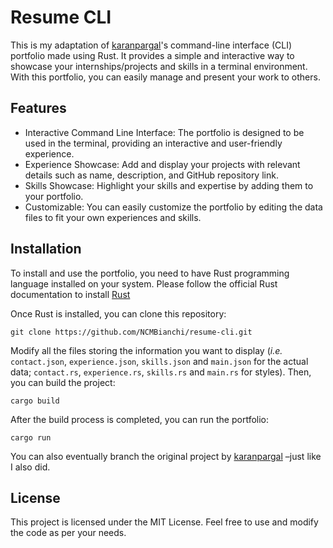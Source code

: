 # Resume CLI
This is my adaptation of [karanpargal](https://github.com/karanpargal)'s command-line interface (CLI) portfolio made using Rust. It provides a simple and interactive way to showcase your internships/projects and skills in a terminal environment. With this portfolio, you can easily manage and present your work to others.


## Features
- Interactive Command Line Interface: The portfolio is designed to be used in the terminal, providing an interactive and user-friendly experience.
- Experience Showcase: Add and display your projects with relevant details such as name, description, and GitHub repository link.
- Skills Showcase: Highlight your skills and expertise by adding them to your portfolio.
- Customizable: You can easily customize the portfolio by editing the data files to fit your own experiences and skills.

## Installation
To install and use the portfolio, you need to have Rust programming language installed on your system. Please follow the official Rust documentation to install [Rust](https://www.rust-lang.org/tools/install)

Once Rust is installed, you can clone this repository:
```
git clone https://github.com/NCMBianchi/resume-cli.git
```
Modify all the files storing the information you want to display (*i.e.* `contact.json`, `experience.json`, `skills.json` and `main.json` for the actual data; `contact.rs`, `experience.rs`, `skills.rs` and `main.rs` for styles). Then, you can build the project:
```
cargo build
```

After the build process is completed, you can run the portfolio:
```
cargo run
```

You can also eventually branch the original project by [karanpargal](https://github.com/karanpargal/resume-cli) –just like I also did.

## License
This project is licensed under the MIT License. Feel free to use and modify the code as per your needs.
